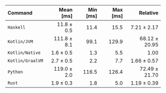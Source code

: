 | Command | Mean [ms] | Min [ms] | Max [ms] | Relative |
|:---|---:|---:|---:|---:|
| `Haskell` | 11.8 ± 0.5 | 11.4 | 15.5 | 7.21 ± 2.17 |
| `Kotlin/JVM` | 111.8 ± 8.1 | 99.1 | 129.9 | 68.12 ± 20.95 |
| `Kotlin/Native` | 1.6 ± 0.5 | 1.3 | 5.5 | 1.00 |
| `Kotlin/GraalVM` | 2.7 ± 0.5 | 2.2 | 7.7 | 1.66 ± 0.57 |
| `Python` | 119.0 ± 2.0 | 116.5 | 126.4 | 72.49 ± 21.70 |
| `Rust` | 1.9 ± 0.3 | 1.8 | 5.0 | 1.19 ± 0.39 |
